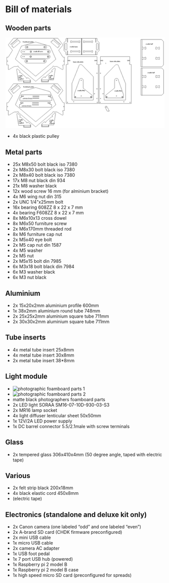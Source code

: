 # Bill of materials

## Wooden parts
![archivist wooden parts named](pictures/archivist_wooden_parts.png "archivist wooden parts")
* 4x black plastic pulley

## Metal parts
* 25x M8x50 bolt black iso 7380
* 2x M8x30 bolt black iso 7380
* 2x M8x40 bolt black iso 7380
* 17x M8 nut black din 934
* 21x M8 washer black
* 12x wood screw 16 mm (for alminium bracket)
* 4x M6 wing nut din 315
* 2x UNC 1/4”x25mm bolt
* 16x bearing 608ZZ 8 x 22 x 7 mm
* 4x bearing F608ZZ 8 x 22 x 7 mm
* 8x M6x10x13 cross dowel 
* 8x M6x50 furniture screw 
* 2x M6x170mm threaded rod 
* 8x M6 furniture cap nut 
* 2x M5x40 eye bolt 
* 2x M5 cap nut din 1587
* 4x M5 washer 
* 2x M5 nut
* 2x M5x15 bolt din 7985
* 6x M3x18 bolt black din 7984
* 6x M3 washer black
* 6x M3 nut black

## Aluminium
* 2x 15x20x2mm aluminium profile 600mm
* 1x 38x2mm aluminium round tube 748mm
* 2x 25x25x2mm aluminium square tube 711mm
* 2x 30x30x2mm aluminium square tube 711mm

## Tube inserts
* 4x metal tube insert 25x8mm
* 4x metal tube insert 30x8mm
* 2x metal tube insert 38*8mm

## Light module
* ![photographic foamboard parts 1](pictures/light_module_parts1.png "photographic foamboard parts 1")
* ![photographic foamboard parts 2](pictures/light_module_parts2.png "photographic foamboard parts 2")
* matte black photographers foamboard parts
* 2x LED light SORAA SM16-07-10D-930-03-S3
* 2x MR16 lamp socket
* 4x light diffuser lenticular sheet 50x50mm
* 1x 12V/2A LED power supply
* 1x DC barrel connector 5.5/2.1male with screw terminals 

## Glass
* 2x tempered glass 306x410x4mm (50 degree angle, taped with electric tape)

## Various
* 2x felt strip black 200x18mm
* 4x black elastic cord 450x8mm
* (electric tape)

## Electronics (standalone and deluxe kit only)
* 2x Canon camera (one labeled “odd” and one labeled “even”)
* 2x A-brand SD card (CHDK firmware preconfigured)
* 2x mini USB cable
* 1x micro USB cable
* 2x camera AC adapter
* 1x USB foot pedal
* 1x 7 port USB hub (powered)
* 1x Raspberry pi 2 model B
* 1x Raspberry pi 2 model B case
* 1x high speed micro SD card (preconfigured for spreads)
